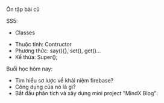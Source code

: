 Ôn tập bài cũ

SS5:

- Classes

* Thuộc tính: Contructor
* Phương thức: say(){}, set(), get()...
* Kế thừa: Super();

Buổi học hôm nay:

- Tìm hiểu sơ lược về khái niệm firebase?
- Công dụng của nó là gì?
- Bắt đầu phân tích và xây dựng mini project "MindX Blog":
